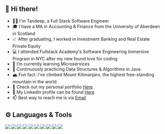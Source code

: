 ## 👋 Hi there!

- 👨‍💻 I'm Tandeep, a Full Stack Software Engineer
- 🎓 I have a MA in Accounting & Finance from the University of Aberdeen in Scotland
- 📈 After graduating, I worked in Investment Banking and Real Estate Private Equity
- 💻 I attended Fullstack Academy's Software Engineering Immersive Program in NYC after my new found love for coding
- 🌱 I’m currently learning Microservices
- 🔭 Continuously practicing Data Structures & Algorithms in Java
- 🏔️ Fun fact: I've climbed Mount Kilimanjaro, the highest free-standing mountain in the world
- 🔎 Check out my personal portfolio [Here](https://www.tandeepgill.com)
- 🔗 My LinkedIn profile can be found [Here](https://www.linkedin.com/in/tandeepgill/)
- 📫 Best way to reach me is via [Email](mailto:gill.tandeep@gmail.com)

## ⚙️ Languages & Tools

<img align="left" img src="[](https://icons8.com/icon/13679/java)">
<img align="left" img src="https://img.icons8.com/color/48/000000/javascript--v1.png"/>
<img align="left" img src="https://img.icons8.com/officel/48/000000/react.png"/>
<img align="left" img src="https://img.icons8.com/color/48/000000/redux.png"/>
<img align="left" img src="https://img.icons8.com/color/48/000000/nodejs.png"/>
<img align="left" img src="https://img.icons8.com/color/48/000000/postgreesql.png"/>
<img align="left" img src="https://img.icons8.com/color/48/000000/git.png"/>
<img align="left" img src="https://img.icons8.com/color-glass/48/000000/github.png"/>
<img align="left" img src="https://img.icons8.com/color/48/000000/html-5--v1.png"/>
<img align="left" img src="https://img.icons8.com/color/48/000000/css3.png"/>



<!--
**TandeepGill/TandeepGill** is a ✨ _special_ ✨ repository because its `README.md` (this file) appears on your GitHub profile.

Here are some ideas to get you started:

- 🔭 I’m currently working on ...
- 🌱 I’m currently learning ...
- 👯 I’m looking to collaborate on ...
- 🤔 I’m looking for help with ...
- 💬 Ask me about ...
- 📫 How to reach me: ...
- 😄 Pronouns: ...
- ⚡ Fun fact: ...
- 🏡 I'm based in Orange County, California
- 💻 I attended Fullstack Academy's Full-Time Software Engineering Immersive Program in NYC after my new found love for coding
-->

